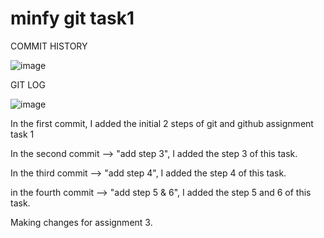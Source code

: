 # minfy git task1

COMMIT HISTORY

![image](https://github.com/user-attachments/assets/06b8229d-96f7-4d31-95c6-71e3b5f26d1e)

GIT LOG

![image](https://github.com/user-attachments/assets/a4461b2e-89d2-477c-b822-66ca2cf6ce05)


In the first commit, I added the initial 2 steps of git and github assignment task 1

In the second commit --> "add step 3", I added the step 3 of this task.

In the third commit --> "add step 4", I added the step 4 of this task.

in the fourth commit --> "add step 5 & 6", I added the step 5 and 6 of this task.


Making changes for assignment 3.